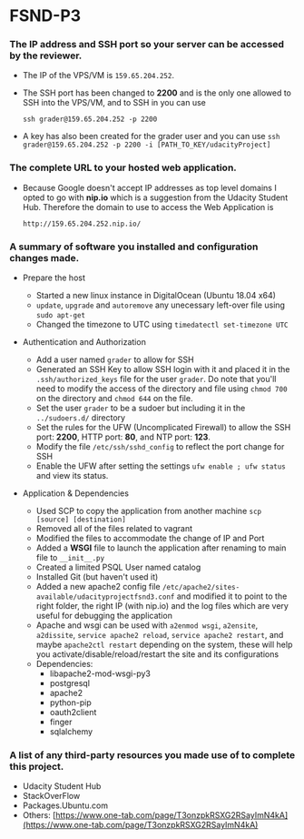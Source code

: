 # FSND-P3


### The IP address and SSH port so your server can be accessed by the reviewer.

* The IP of the VPS/VM is `159.65.204.252`. 

* The SSH port has been changed to **2200** and is the only one allowed to SSH into the VPS/VM, and to SSH in you can use 
    
    ```
    ssh grader@159.65.204.252 -p 2200
    ```

* A key has also been created for the grader user and you can use `ssh grader@159.65.204.252 -p 2200 -i [PATH_TO_KEY/udacityProject]`


### The complete URL to your hosted web application.

* Because Google doesn't accept IP addresses as top level domains I opted to go with **nip.io** which is a suggestion from the Udacity Student Hub. Therefore the domain to use to access the Web Application is 
    
    ```
    http://159.65.204.252.nip.io/
    ```


### A summary of software you installed and configuration changes made.

* Prepare the host
    * Started a new linux instance in DigitalOcean (Ubuntu 18.04 x64)
    * `update`, `upgrade` and `autoremove` any unecessary left-over file using `sudo apt-get`
    * Changed the timezone to UTC using `timedatectl set-timezone UTC`

* Authentication and Authorization
    * Add a user named `grader` to allow for SSH
    * Generated an SSH Key to allow SSH login with it and placed it in the `.ssh/authorized_keys` file for the user `grader`. Do note that you'll need to modify the access of the directory and file using `chmod 700` on the directory and `chmod 644` on the file.
    * Set the user `grader` to be a sudoer but including it in the `../sudoers.d/` directory
    * Set the rules for the UFW (Uncomplicated Firewall) to allow the SSH port: **2200**, HTTP port: **80**, and NTP port: **123**. 
    * Modify the file `/etc/ssh/sshd_config` to reflect the port change for SSH
    * Enable the UFW after setting the settings `ufw enable ; ufw status` and view its status.

* Application & Dependencies
    * Used SCP to copy the application from another machine `scp [source] [destination]`
    * Removed all of the files related to vagrant
    * Modified the files to accommodate the change of IP and Port
    * Added a **WSGI** file to launch the application after renaming to main file to `__init__.py`
    * Created a limited PSQL User named catalog
    * Installed Git (but haven't used it)
    * Added a new apache2 config file `/etc/apache2/sites-available/udacityprojectfsnd3.conf` and modified it to point to the right folder, the right IP (with nip.io) and the log files which are very useful for debugging the application
    * Apache and wsgi can be used with `a2enmod wsgi`, `a2ensite`, `a2dissite`, `service apache2 reload`, `service apache2 restart`, and maybe `apache2ctl restart` depending on the system, these will help you activate/disable/reload/restart the site and its configurations
    * Dependencies:
        * libapache2-mod-wsgi-py3
        * postgresql
        * apache2
        * python-pip
        * oauth2client
        * finger
        * sqlalchemy


###  A list of any third-party resources you made use of to complete this project.
* Udacity Student Hub
* StackOverFlow
* Packages.Ubuntu.com
* Others: [https://www.one-tab.com/page/T3onzpkRSXG2RSayImN4kA](https://www.one-tab.com/page/T3onzpkRSXG2RSayImN4kA)
